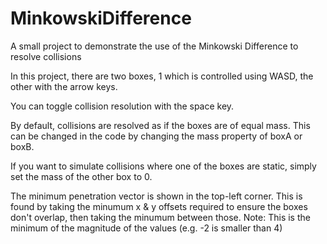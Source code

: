 # MinkowskiDifference

A small project to demonstrate the use of the Minkowski Difference to resolve collisions

In this project, there are two boxes, 1 which is controlled using WASD, the other with the arrow keys.

You can toggle collision resolution with the space key.

By default, collisions are resolved as if the boxes are of equal mass. This can be changed in the code by changing the mass property of boxA or boxB.

If you want to simulate collisions where one of the boxes are static, simply set the mass of the other box to 0.

The minimum penetration vector is shown in the top-left corner. This is found by taking the minumum x & y offsets required to ensure the boxes don't overlap, then taking the minumum between those. Note: This is the minimum of the magnitude of the values (e.g. -2 is smaller than 4)

